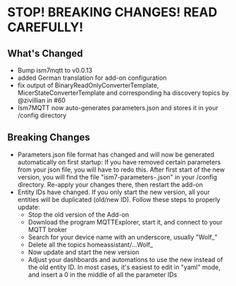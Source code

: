 
# STOP! BREAKING CHANGES! READ CAREFULLY!

## What's Changed
- Bump ism7mqtt to v0.0.13
- added German translation for add-on configuration
- fix output of BinaryReadOnlyConverterTemplate, MicerStateConverterTemplate and corresponding ha discovery topics by @zivillian in #60
- Ism7MQTT now auto-generates parameters.json and stores it in your /config directory

## Breaking Changes

- Parameters.json file format has changed and will now be generated automatically on first startup:
  If you have removed certain parameters from your json file, you will have to redo this. After first start of the new version, you will find the file "ism7-parameters-<device name>.json" in your /config directory.
  Re-apply your changes there, then restart the add-on
- Entity IDs have changed. If you only start the new version, all your entities will be duplicated (old/new ID).
  Follow these steps to properly update:
  - Stop the old version of the Add-on
  - Download the program MQTTExplorer, start it, and connect to your MQTT broker
  - Search for your device name with an underscore, usually "Wolf_"
  - Delete all the topics homeassistant/...Wolf_
  - Now update and start the new version
  - Adjust your dashboards and automations to use the new instead of the old entity ID. In most cases, it's easiest to edit in "yaml" mode, and insert a 0 in the middle of all the parameter IDs
  
